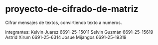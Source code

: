 # proyecto-de-cifrado-de-matriz
Cifrar mensajes de textos, convirtiendo texto a numeros.

integrantes:
Kelvin Juarez 6691-25-15011
Selvin Guzmán 6691-25-15619
Astrid Xirum 6691-25-6314
Josue Mijangos 6691-25-19319

